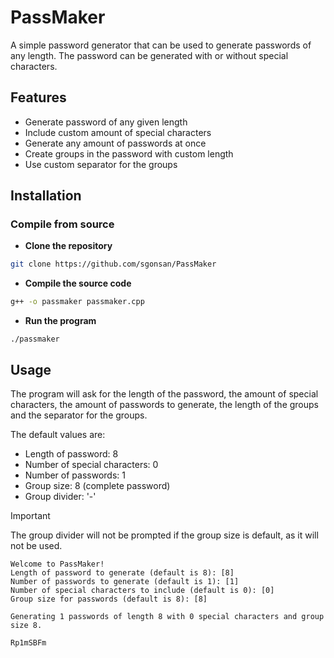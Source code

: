 # PassMaker

A simple password generator that can be used to generate passwords of any length. The password can be generated with or without special characters.

## Features

- Generate password of any given length
- Include custom amount of special characters
- Generate any amount of passwords at once
- Create groups in the password with custom length
- Use custom separator for the groups

## Installation

### Compile from source

- **Clone the repository**

```bash
git clone https://github.com/sgonsan/PassMaker
```

- **Compile the source code**

```bash
g++ -o passmaker passmaker.cpp
```

- **Run the program**

```bash.
./passmaker
```

## Usage

The program will ask for the length of the password, the amount of special characters, the amount of passwords to generate, the length of the groups and the separator for the groups.

The default values are:

- Length of password: 8
- Number of special characters: 0
- Number of passwords: 1
- Group size: 8 (complete password)
- Group divider: '-'

> [!IMPORTANT]
> The group divider will not be prompted if the group size is default, as it will not be used.

```output
Welcome to PassMaker!
Length of password to generate (default is 8): [8]
Number of passwords to generate (default is 1): [1]
Number of special characters to include (default is 0): [0]
Group size for passwords (default is 8): [8]

Generating 1 passwords of length 8 with 0 special characters and group size 8.

Rp1mSBFm

```
